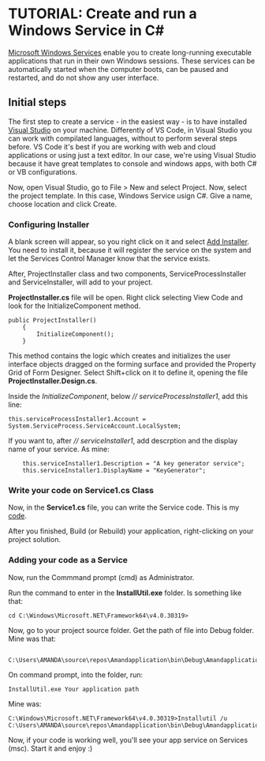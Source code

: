 <h1>TUTORIAL: Create and run a Windows Service in C#</h1>

[Microsoft Windows Services](https://docs.microsoft.com/en-us/dotnet/framework/windows-services/introduction-to-windows-service-applications) enable you to create long-running executable applications that run in their own Windows sessions. These services can be automatically started when the computer boots, can be paused and restarted, and do not show any user interface.


<h2>Initial steps</h2>

The first step to create a service - in the easiest way - is to have installed [Visual Studio](https://visualstudio.microsoft.com/pt-br/) on your machine. Differently of VS Code, in Visual Studio you can work with compilated languages, without to perform several steps before. VS Code it's best if you are working with web and cloud applications or using just a text editor. In our case, we're using Visual Studio because it have great templates to console and windows apps, with both C# or VB configurations.

Now, open Visual Studio, go to File > New and select Project. Now, select the project template. In this case, Windows Service usign C#. Give a name, choose location and click Create.


<h3>Configuring Installer</h3>

A blank screen will appear, so you right click on it and select [Add Installer](https://docs.microsoft.com/en-us/dotnet/framework/windows-services/how-to-add-installers-to-your-service-application). You need to install it, because it will register the service on the system and let the Services Control Manager know that the service exists. 

After, ProjectInstaller class and two components, ServiceProcessInstaller and ServiceInstaller, will add to your project.

__ProjectInstaller.cs__ file will be open. Right click selecting View Code and look for the InitializeComponent method. 

    public ProjectInstaller()
        {
            InitializeComponent();
        }

This method contains the logic which creates and initializes the user interface objects dragged on the forming surface and provided the Property Grid of Form Designer. Select Shift+click on it to define it, opening the file __ProjectInstaller.Design.cs__. 

Inside the *InitializeComponent*, below *// serviceProcessInstaller1*, add this line:
    
    this.serviceProcessInstaller1.Account = System.ServiceProcess.ServiceAccount.LocalSystem;

If you want to, after *// serviceInstaller1*, add descrption and the display name of your service. As mine:

        this.serviceInstaller1.Description = "A key generator service";  
        this.serviceInstaller1.DisplayName = "KeyGenerator";  


<h3>Write your code on Service1.cs Class</h3>

Now, in the __Service1.cs__ file, you can write the Service code. This is my [code](https://github.com/amandafrois/windows_services/blob/main/Service1.cs).

After you finished, Build (or Rebuild) your application, right-clicking on your project solution.

<h3>Adding your code as a Service</h3>

Now, run the Commmand prompt (cmd) as Administrator.

Run the command to enter in the __InstallUtil.exe__ folder. Is something like that:

    cd C:\Windows\Microsoft.NET\Framework64\v4.0.30319>

Now, go to your project source folder. Get the path of file into Debug folder. Mine was that:

     C:\Users\AMANDA\source\repos\Amandapplication\bin\Debug\Amandapplication.exe

On command prompt, into the folder, run: 

    InstallUtil.exe Your application path

Mine was:

    C:\Windows\Microsoft.NET\Framework64\v4.0.30319>Installutil /u C:\Users\AMANDA\source\repos\Amandapplication\bin\Debug\Amandapplication.exe

Now, if your code is working well, you'll see your app service on Services (msc). Start it and enjoy :)
